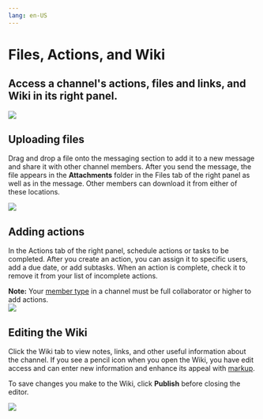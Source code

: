 ```yaml
---
lang: en-US
---
```


# Files, Actions, and Wiki

## Access a channel's actions, files and links, and Wiki in its right panel.

![](../assets/files-actions-and-wiki/as-files-actions-wiki.png)

## Uploading files

Drag and drop a file onto the messaging section to add it to a new message and share it with other channel members. After you send the message, the file appears in the **Attachments** folder in the Files tab of the right panel as well as in the message. Other members can download it from either of these locations.

![](../assets/files-actions-and-wiki/2021-05-21-15-h-46-01.gif)  
  

## Adding actions

In the Actions tab of the right panel, schedule actions or tasks to be completed. After you create an action, you can assign it to specific users, add a due date, or add subtasks. When an action is complete, check it to remove it from your list of incomplete actions.  
  
**Note:** Your [member type](/members/member-types) in a channel must be full collaborator or higher to add actions.  
![](../assets/files-actions-and-wiki/add-action-anim.gif)

## Editing the Wiki

Click the Wiki tab to view notes, links, and other useful information about the channel. If you see a pencil icon when you open the Wiki, you have edit access and can enter new information and enhance its appeal with [markup](/wiki/formatting-wiki-content).

To save changes you make to the Wiki, click **Publish** before closing the editor.

![](../assets/files-actions-and-wiki/wiki-anim-gif.gif)